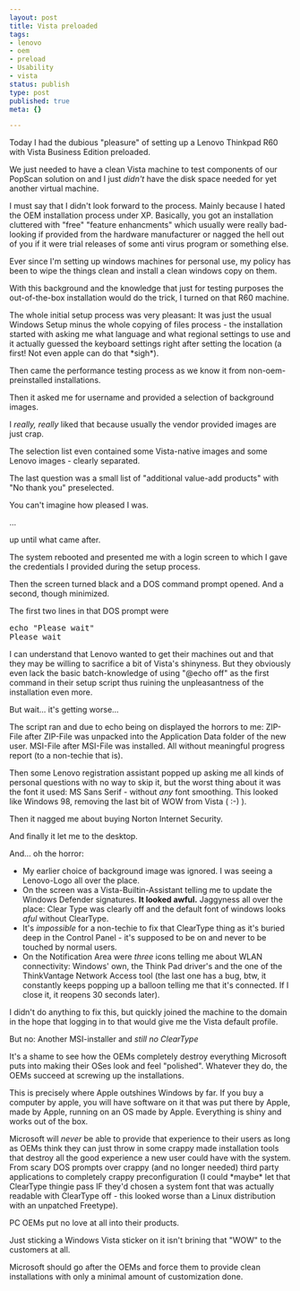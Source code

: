 ```yaml
---
layout: post
title: Vista preloaded
tags:
- lenovo
- oem
- preload
- Usability
- vista
status: publish
type: post
published: true
meta: {}

---
```

<p>Today I had the dubious "pleasure" of setting up a Lenovo Thinkpad R60 with Vista Business Edition preloaded.</p>
<p>We just needed to have a clean Vista machine to test components of our PopScan solution on and I just <em>didn't</em> have the disk space needed for yet another virtual machine.</p>
<p>I must say that I didn't look forward to the process. Mainly because I hated the OEM installation process under XP. Basically, you got an installation cluttered with "free" "feature enhancments" which usually were really bad-looking if provided from the hardware manufacturer or nagged the hell out of you if it were trial releases of some anti virus program or something else.</p>
<p>Ever since I'm setting up windows machines for personal use, my policy has been to wipe the things clean and install a clean windows copy on them.</p>
<p>With this background and the knowledge that just for testing purposes the out-of-the-box installation would do the trick, I turned on that R60 machine.</p>
<p>The whole initial setup process was very pleasant: It was just the usual Windows Setup minus the whole copying of files process - the installation started with asking me what language and what regional settings to use and it actually guessed the keyboard settings right after setting the location (a first! Not even apple can do that *sigh*).</p>
<p>Then came the performance testing process as we know it from non-oem-preinstalled installations.</p>
<p>Then it asked me for username and provided a selection of background images.</p>
<p>I <em>really, really</em> liked that because usually the vendor provided images are just crap.</p>
<p>The selection list even contained some Vista-native images and some Lenovo images - clearly separated.</p>
<p>The last question was a small list of "additional value-add products" with "No thank you" preselected.</p>
<p>You can't imagine how pleased I was.</p>
<p>...</p>
<p>up until what came after.</p>
<p>The system rebooted and presented me with a login screen to which I gave the credentials I provided during the setup process.</p>
<p>Then the screen turned black and a DOS command prompt opened. And a second, though minimized.</p>
<p>The first two lines in that DOS prompt were</p>
<pre class="code">echo "Please wait"
Please wait</pre>
<p>I can understand that Lenovo wanted to get their machines out and that they may be willing to sacrifice a bit of Vista's shinyness. But they obviously even lack the basic batch-knowledge of using "@echo off" as the first command in their setup script thus ruining the unpleasantness of the installation even more.</p>
<p>But wait... it's getting worse...</p>
<p>The script ran and due to echo being on displayed the horrors to me: ZIP-File after ZIP-File was unpacked into the Application Data folder of the new user. MSI-File after MSI-File was installed. All without meaningful progress report (to a non-techie that is).</p>
<p>Then some Lenovo registration assistant popped up asking me all kinds of personal questions with no way to skip it, but the worst thing about it was the font it used: MS Sans Serif - without <em>any</em> font smoothing. This looked like Windows 98, removing the last bit of WOW from Vista ( :-) ).</p>
<p>Then it nagged me about buying Norton Internet Security.</p>
<p>And finally it let me to the desktop.</p>
<p>And... oh the horror:</p>
<ul>
    <li>My earlier choice of background image was ignored. I was seeing a Lenovo-Logo all over the place.</li>
    <li>On the screen was a Vista-Builtin-Assistant telling me to update the Windows Defender signatures. <strong>It looked awful.</strong> Jaggyness all over the place: Clear Type was clearly off and the default font of windows looks <em>aful</em> without ClearType.</li>
    <li>It's <em>impossible</em> for a non-techie to fix that ClearType thing as it's buried deep in the Control Panel - it's supposed to be on and never to be touched by normal users.</li>
    <li>On the Notification Area were <em>three</em> icons telling me about WLAN connectivity: Windows' own, the Think Pad driver's and the one of the ThinkVantage Network Access tool (the last one has a bug, btw, it constantly keeps popping up a balloon telling me that it's connected. If I close it, it reopens 30 seconds later).</li>
</ul>
<p>I didn't do anything to fix this, but quickly joined the machine to the domain in the hope that logging in to that would give me the Vista default profile.</p>
<p>But no: Another MSI-installer and <em>still no ClearType</em></p>
<p>It's a shame to see how the OEMs completely destroy everything Microsoft puts into making their OSes look and feel "polished". Whatever they do, the OEMs succeed at screwing up the installations.</p>
<p>This is precisely where Apple outshines Windows by far. If you buy a computer by apple, you will have software on it that was put there by Apple, made by Apple, running on an OS made by Apple. Everything is shiny and works out of the box.</p>
<p>Microsoft will <em>never</em> be able to provide that experience to their users as long as OEMs think they can just throw in some crappy made installation tools that destroy all the good experience a new user could have with the system. From scary DOS prompts over crappy (and no longer needed) third party applications to completely crappy preconfiguration (I could *maybe* let that ClearType thingie pass IF they'd chosen a system font that was actually readable with ClearType off - this looked worse than a Linux distribution with an unpatched Freetype).</p>
<p>PC OEMs put no love at all into their products.</p>
<p>Just sticking a Windows Vista sticker on it isn't brining that "WOW" to the customers at all.</p>
<p>Microsoft should go after the OEMs and force them to provide clean installations with only a minimal amount of customization done.</p>
